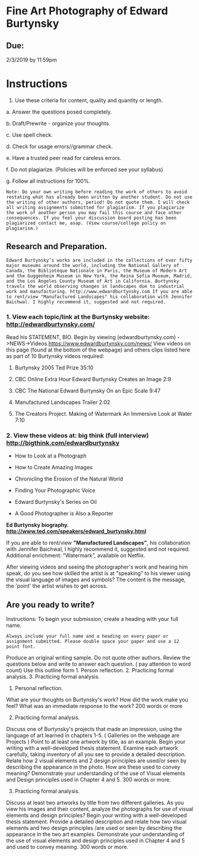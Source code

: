 # Fine Art Photography of Edward Burtynsky

## Due:
2/3/2019 by 11:59pm 

# Instructions

1. Use these criteria for content, quality and quantity or length. 

  a. Answer the questions posed completely.

  b. Draft/Prewrite - organize your thoughts.

  c. Use spell check.

  d. Check for usage errors//grammar check.

  e. Have a trusted peer read for careless errors.

  f. Do not plagiarize. (Policies will be enforced see your syllabus)

  g. Follow all instructions for 100%.

```
Note: Do your own writing before reading the work of others to avoid restating what has already been written by another student. Do not use the writing of other authors, period! Do not quote them. I will check all writing assignments submitted for plagiarism. If you plagiarize the work of another person you may fail this course and face other consequences. If you feel your discussion board posting has been plagiarized contact me, asap. (View course/college policy on plagiarism.)
```

## Research and Preparation.

```
Edward Burtynsky’s works are included in the collections of over fifty major museums around the world, including the National Gallery of Canada, the Bibliotèque Nationale in Paris, the Museum of Modern Art and the Guggenheim Museum in New York, the Reina Sofia Museum, Madrid, and the Los Angeles County Museum of Art in California. Burtynsky travels the world observing changes in landscapes due to industrial work and manufacturing. http://www.edwardburtynsky.com If you are able to rent/view "Manufactured Landscapes" his collaboration with Jennifer Baichwal. I highly recommend it, suggested and not required.
```

### 1. View each topic/link at the Burtynsky website: http://edwardburtynsky.com/
Read his STATEMENT, BIO. Begin by viewing (edwardburtynsky.com) ->NEWS->Videos.https://www.edwardburtynsky.com/news/ View videos on this page (found at the bottom of the webpage) and others clips listed here as part of 10 Burtynsky videos required:

1. Burtynsky 2005 Ted Prize 35:10

2. CBC Online Extra Hour Edward Burtynsky Creates an Image 2:9

3. CBC The National Edward Burtynsky On an Epic Scale 9:47

4. Manufactured Landscapes Trailer 2:02

5. The Creators Project. Making of Watermark An Immersive Look at Water 7:10

### 2. View these videos at: big think (full interview) http://bigthink.com/edwardburtynsky

- How to Look at a Photograph

- How to Create Amazing Images

- Chronicling the Erosion of the Natural World

- Finding Your Photographic Voice

- Edward Burtynsky's Series on Oil

- A Good Photographer is Also a Reporter

**Ed Burtynsky biography. http://www.ted.com/speakers/edward_burtynsky.html**

If you are able to rent/view **"Manufactured Landscapes"**, his collaboration with Jennifer Baichwal, I highly recommend it, suggested and not required. Additional enrichment: "Watermark", available on Netflix. 

After viewing videos and seeing the photographer's work and hearing him speak, do you see how skilled the artist is at "speaking" to his viewer using the visual language of images and symbols? The content is the message, the 'point' the artist wishes to get across.

## Are you ready to write?

Instructions: To begin your submission, create a heading with your full name.

```
Always include your full name and a heading on every paper or assignment submitted. Please double space your paper and use a 12 point font.
```

Produce an original writing sample. Do not quote other authors. Review the questions below and write to answer each question. ( pay attention to word count) Use this outline form 1. Person reflection. 2. Practicing formal analysis. 3. Practicing formal analysis.

1. Personal reflection.

What are your thoughts on Burtynsky's work? How did the work make you feel? What was an immediate response to the work? 200 words or more

2. Practicing formal analysis.

Discuss one of Burtynsky's projects that made an impression, using the language of art learned in chapters 1-5. ( Galleries on the webpage are Projects ) Point to at least one artwork by title, as an example. Begin your writing with a well-developed thesis statement. Examine each artwork carefully, taking inventory of all you see to provide a detailed description. Relate how 2 visual elements and 2 design principles are used/or seen by describing the appearance in the photo. How are these used to convey meaning? Demonstrate your understanding of the use of Visual elements and Design principles used in Chapter 4 and 5. 300 words or more.

3. Practicing formal analysis.

Discuss at least two artworks by title from two different galleries. As you view his images and their content, analyze the photographs for use of visual elements and design principles? Begin your writing with a well-developed thesis statement. Provide a detailed description and relate how two visual elements and two design principles /are used or seen by describing the appearance in the two art examples. Demonstrate your understanding of the use of visual elements and design principles used in Chapter 4 and 5 and used to convey meaning. 300 words or more.
